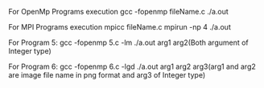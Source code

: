 
For OpenMp Programs execution
gcc -fopenmp fileName.c
./a.out

For MPI Programs execution
mpicc fileName.c
mpirun -np 4 ./a.out

For Program 5:
gcc -fopenmp 5.c -lm
./a.out arg1 arg2(Both argument of Integer type)

For Program 6:
gcc -fopenmp 6.c -lgd
./a.out arg1 arg2 arg3(arg1 and arg2 are image file name in png format and arg3 of Integer type)
